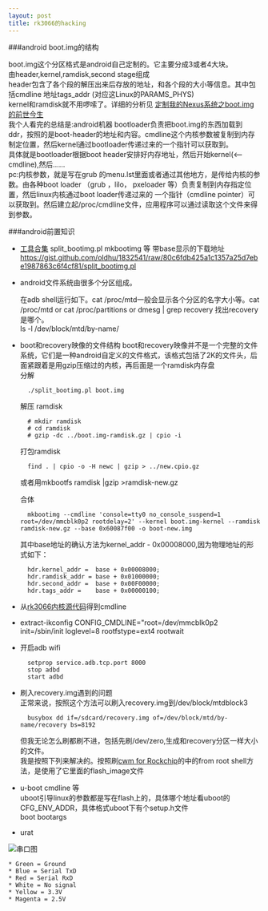 ```yaml
---
layout: post
title: rk3066的hacking
---
```


###android boot.img的结构

boot.img这个分区格式是android自己定制的。它主要分成3或者4大块。  
由header,kernel,ramdisk,second stage组成  
header包含了各个段的解压出来后存放的地址，和各个段的大小等信息。其中包括cmdline 地址tags_addr (对应这Linux的PARAMS_PHYS)  
kernel和ramdisk就不用啰嗦了。详细的分析见 [定制我的Nexus系统之boot.img的前世今生]  
我个人看完的总结是:android机器 bootloader负责把boot.img的东西加载到ddr，按照的是boot-header的地址和内容。cmdline这个内核参数被复制到内存制定位置，然后kernel通过bootloader传递过来的一个指针可以获取到。  
具体就是bootloader根据boot header安排好内存地址，然后开始kernel(<--cmdline),然后......  
pc:内核参数，就是写在grub 的menu.lst里面或者通过其他地方，是传给内核的参数。由各种boot loader （grub ，lilo， pxeloader 等）负责复制到内存指定位置，然后linux内核通过boot loader传递过来的 一个指针（cmdline pointer）可以获取到。然后建立起/proc/cmdline文件，应用程序可以通过读取这个文件来得到参数。  


###android前置知识

* [工具合集] split_bootimg.pl mkbootimg 等 带base显示的下载地址 https://gist.github.com/oldhu/1832541/raw/80c6fdb425a1c1357a25d7ebe1987863c6f4cf81/split_bootimg.pl

* android文件系统由很多个分区组成。

	在adb shell运行如下。cat /proc/mtd一般会显示各个分区的名字大小等。cat /proc/mtd or cat /proc/partitions or dmesg | grep recovery 找出recovery是哪个。  
	ls -l  /dev/block/mtd/by-name/

* boot和recovery映像的文件结构
	boot和recovery映像并不是一个完整的文件系统，它们是一种android自定义的文件格式，该格式包括了2K的文件头，后面紧跟着是用gzip压缩过的内核，再后面是一个ramdisk内存盘  
	分解

	    ./split_bootimg.pl boot.img

	解压 ramdisk

	    # mkdir ramdisk  
	    # cd ramdisk  
	    # gzip -dc ../boot.img-ramdisk.gz | cpio -i

	打包ramdisk

	    find . | cpio -o -H newc | gzip > ../new.cpio.gz

	或者用mkbootfs ramdisk |gzip >ramdisk-new.gz

	合体

	    mkbootimg --cmdline 'console=tty0 no_console_suspend=1 root=/dev/mmcblk0p2 rootdelay=2' --kernel boot.img-kernel --ramdisk ramdisk-new.gz --base 0x60087f00 -o boot-new.img

	其中base地址的确认方法为kernel_addr - 0x00008000,因为物理地址的形式如下：

	    hdr.kernel_addr =  base + 0x00008000;
	    hdr.ramdisk_addr = base + 0x01000000;
	    hdr.second_addr =  base + 0x00F00000;
	    hdr.tags_addr =    base + 0x00000100;


* 从[rk3066内核源代码]得到cmdline

* extract-ikconfig
	CONFIG_CMDLINE="root=/dev/mmcblk0p2 init=/sbin/init loglevel=8 rootfstype=ext4 rootwait

* 开启adb wifi

	    setprop service.adb.tcp.port 8000  
	    stop adbd  
	    start adbd

* 刷入recovery.img遇到的问题  
	正常来说，按照这个方法可以刷入recovery.img到/dev/block/mtdblock3

	    busybox dd if=/sdcard/recovery.img of=/dev/block/mtd/by-name/recovery bs=8192

	但我无论怎么刷都刷不进，包括先刷/dev/zero,生成和recovery分区一样大小的文件。  
	我是按照下列来解决的。按照刷[cwm for Rockchip]的中的from root shell方法，是使用了它里面的flash_image文件

* u-boot cmdline 等  
	uboot引导linux的参数都是写在flash上的，具体哪个地址看uboot的CFG_ENV_ADDR，具体格式uboot下有个setup.h文件  
	boot bootargs

* urat 

![串口图](http://dl.19cn.com/u/144135671/images/IMG_13441.jpg)

	* Green = Ground  
	* Blue = Serial TxD  
	* Red = Serial RxD  
	* White = No signal  
	* Yellow = 3.3V  
	* Magenta = 2.5V   


[如何解包／编辑／打包boot.img文件]: http://www.cnblogs.com/shenhaocn/archive/2010/05/25/1743704.html
[rk3066内核源代码]: https://github.com/AndrewDB/rk3066-kernel
[工具合集]: http://code.google.com/p/zen-droid/downloads/list
[定制我的Nexus系统之boot.img的前世今生]: http://blog.csdn.net/ttxgz/article/details/7742696
[linux下的rk3066 adb]: http://www.rikomagic.co.uk/forum/viewtopic.php?f=9&t=4080
[cwm for Rockchip]: http://androtab.info/clockworkmod/rockchip/install/

